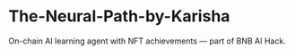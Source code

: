 # The-Neural-Path-by-Karisha
On-chain AI learning agent with NFT achievements — part of BNB AI Hack.
